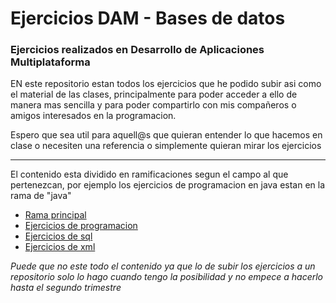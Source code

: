 # Ejercicios DAM - Bases de datos
### Ejercicios realizados en Desarrollo de Aplicaciones Multiplataforma

EN este repositorio estan todos los ejercicios que he podido subir asi como el material de las clases, principalmente para poder acceder a ello de manera mas sencilla y
para poder compartirlo con mis compañeros o amigos interesados en la programacion.

Espero que sea util para aquell@s que quieran entender lo que hacemos en clase o necesiten una referencia o simplemente quieran mirar los ejercicios

* * *

El contenido esta dividido en ramificaciones segun el campo al que pertenezcan, por ejemplo los ejercicios de programacion en java estan en la rama de "java"

+ [Rama principal](https://github.com/TheAnsuz/ejercicios)
+ [Ejercicios de programacion](https://github.com/TheAnsuz/ejercicios/tree/java)
+ [Ejercicios de sql](https://github.com/TheAnsuz/ejercicios/tree/sql)
+ [Ejercicios de xml](https://github.com/TheAnsuz/ejercicios/tree/xml)

*Puede que no este todo el contenido ya que lo de subir los ejercicios a un repositorio solo lo hago cuando tengo la posibilidad y no empece a hacerlo hasta el segundo trimestre*
